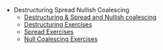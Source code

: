 - Destructuring  Spread   Nullish Coalescing
  - [Destructuring & Spread and Nullish coalescing](./Destructuring---Spread-and-Nullish-coalescing.md "Destructuring & Spread and Nullish coalescing")
  - [Destructuring Exercises](./Destructuring-Exercises.md "Destructuring Exercises")
  - [Spread Exercises](./Spread-Exercises.md "Spread Exercises")
  - [Null Coalescing Exercises](./Null-Coalescing-Exercises.md "Null Coalescing Exercises")
